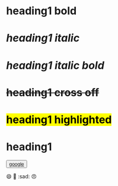 # **heading1 bold**
# _heading1 italic_
# ***heading1 italic bold***
# ~~heading1 cross off~~ 
# <mark>heading1 highlighted</mark> 
# heading1 
<button><a href="http://www.google.com">google </a></button>

:smile:
:dog:
:sad:
:angry: